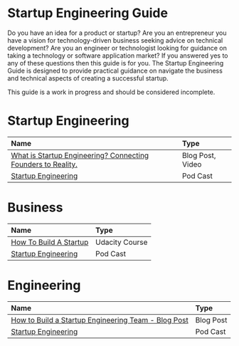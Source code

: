 # Startup Engineering Guide

Do you have an idea for a product or startup? Are you an entrepreneur you have a vision for technology-driven business seeking advice on technical development? Are you an engineer or technologist looking for guidance on taking a technology or software application market? If you answered yes to any of these questions then this guide is for you. The Startup Engineering Guide is designed to provide practical guidance on navigate the business and technical aspects of creating a successful startup.

This guide is a work in progress and should be considered incomplete.

# Startup Engineering

| Name          | Type |
| :------------ | :------------ |
| [What is Startup Engineering? Connecting Founders to Reality.](https://hypepotamus.com/people/what-is-startup-engineering-connecting-founders-to-reality)  | Blog Post, Video |
| [Startup Engineering](https://startupengineering.co/) | Pod Cast |

# Business

| Name  | Type |
| :------------ | :------------ |
| [How To Build A Startup](https://www.udacity.com/course/how-to-build-a-startup--ep245) | Udacity Course |
| [Startup Engineering](https://startupengineering.co/) | Pod Cast |


# Engineering

| Name  | Type |
| :------------ | :------------ |
| [How to Build a Startup Engineering Team - Blog Post](https://increment.com/teams/how-to-build-a-startup-engineering-team/) | Blog Post |
| [Startup Engineering](https://startupengineering.co/) | Pod Cast |
